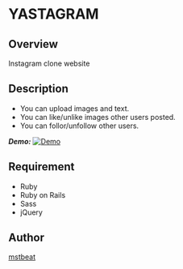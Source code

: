 # YASTAGRAM

## Overview
Instagram clone website

## Description
- You can upload images and text.
- You can like/unlike images other users posted.
- You can follor/unfollow other users.

***Demo:***
[![Demo](https://i.gyazo.com/ec2d3c48f5571a3fa6422f32b1fd5368.gif)](https://gyazo.com/ec2d3c48f5571a3fa6422f32b1fd5368)

## Requirement
- Ruby
- Ruby on Rails
- Sass
- jQuery

## Author
[mstbeat](https://github.com/mstbeat)
